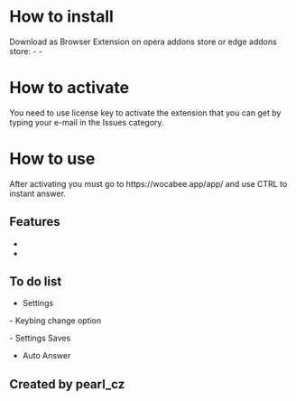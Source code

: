 # How to install
<p> Download as Browser Extension on opera addons store or edge addons store:
-
-

# How to activate
<p> You need to use license key to activate the extension that you can get by typing your e-mail in the Issues category.

# How to use
<p> After activating you must go to https://wocabee.app/app/ and use CTRL to instant answer.

## Features
-
-
## To do list
- Settings
<p> - Keybing change option <p>
<p> - Settings Saves <p>

- Auto Answer

## Created by pearl_cz
